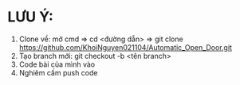 # LƯU Ý:
1. Clone về: mở cmd => cd <đường dẫn> => git clone https://github.com/KhoiNguyen021104/Automatic_Open_Door.git
2. Tạo branch mới: git checkout -b <tên branch>
3. Code bài của mình vào
4. Nghiêm cấm push code

